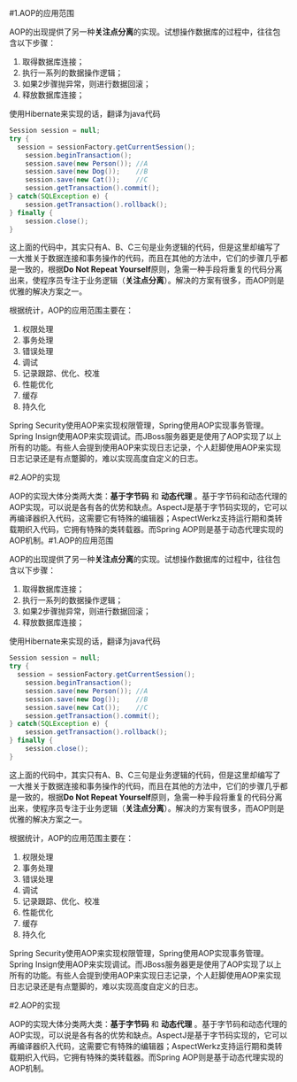 #1.AOP的应用范围

AOP的出现提供了另一种**关注点分离**的实现。试想操作数据库的过程中，往往包含以下步骤：

1. 取得数据库连接；
2. 执行一系列的数据操作逻辑；
3. 如果2步骤抛异常，则进行数据回滚；
4. 释放数据库连接；

使用Hibernate来实现的话，翻译为java代码

```java
Session session = null;
try {
  session = sessionFactory.getCurrentSession();
	session.beginTransaction();
	session.save(new Person()); //A 
	session.save(new Dog());    //B
	session.save(new Cat());    //C
	session.getTransaction().commit();
} catch(SQLException e) {
	session.getTransaction().rollback();
} finally {
	session.close();
}
```

这上面的代码中，其实只有A、B、C三句是业务逻辑的代码，但是这里却编写了一大推关于数据连接和事务操作的代码，而且在其他的方法中，它们的步骤几乎都是一致的，根据**Do Not Repeat Yourself**原则，急需一种手段将重复的代码分离出来，使程序员专注于业务逻辑（**关注点分离**）。解决的方案有很多，而AOP则是优雅的解决方案之一。

根据统计，AOP的应用范围主要在：

1. 权限处理		
2. 事务处理
3. 错误处理
4. 调试
5. 记录跟踪、优化、校准
6. 性能优化
7. 缓存
8. 持久化

Spring Security使用AOP来实现权限管理，Spring使用AOP实现事务管理。Spring Insign使用AOP来实现调试。而JBoss服务器更是使用了AOP实现了以上所有的功能。有些人会提到使用AOP来实现日志记录，个人赶脚使用AOP来实现日志记录还是有点蹩脚的，难以实现高度自定义的日志。

#2.AOP的实现

AOP的实现大体分类两大类：**基于字节码** 和 **动态代理** 。基于字节码和动态代理的AOP实现，可以说是各有各的优势和缺点。AspectJ是基于字节码实现的，它可以再编译器织入代码，这需要它有特殊的编辑器；AspectWerkz支持运行期和类转载期织入代码，它拥有特殊的类转载器。而Spring AOP则是基于动态代理实现的AOP机制。#1.AOP的应用范围

AOP的出现提供了另一种**关注点分离**的实现。试想操作数据库的过程中，往往包含以下步骤：

1. 取得数据库连接；
2. 执行一系列的数据操作逻辑；
3. 如果2步骤抛异常，则进行数据回滚；
4. 释放数据库连接；

使用Hibernate来实现的话，翻译为java代码

```java
Session session = null;
try {
  session = sessionFactory.getCurrentSession();
	session.beginTransaction();
	session.save(new Person()); //A 
	session.save(new Dog());    //B
	session.save(new Cat());    //C
	session.getTransaction().commit();
} catch(SQLException e) {
	session.getTransaction().rollback();
} finally {
	session.close();
}
```

这上面的代码中，其实只有A、B、C三句是业务逻辑的代码，但是这里却编写了一大推关于数据连接和事务操作的代码，而且在其他的方法中，它们的步骤几乎都是一致的，根据**Do Not Repeat Yourself**原则，急需一种手段将重复的代码分离出来，使程序员专注于业务逻辑（**关注点分离**）。解决的方案有很多，而AOP则是优雅的解决方案之一。

根据统计，AOP的应用范围主要在：

1. 权限处理		
2. 事务处理
3. 错误处理
4. 调试
5. 记录跟踪、优化、校准
6. 性能优化
7. 缓存
8. 持久化

Spring Security使用AOP来实现权限管理，Spring使用AOP实现事务管理。Spring Insign使用AOP来实现调试。而JBoss服务器更是使用了AOP实现了以上所有的功能。有些人会提到使用AOP来实现日志记录，个人赶脚使用AOP来实现日志记录还是有点蹩脚的，难以实现高度自定义的日志。

#2.AOP的实现

AOP的实现大体分类两大类：**基于字节码** 和 **动态代理** 。基于字节码和动态代理的AOP实现，可以说是各有各的优势和缺点。AspectJ是基于字节码实现的，它可以再编译器织入代码，这需要它有特殊的编辑器；AspectWerkz支持运行期和类转载期织入代码，它拥有特殊的类转载器。而Spring AOP则是基于动态代理实现的AOP机制。
